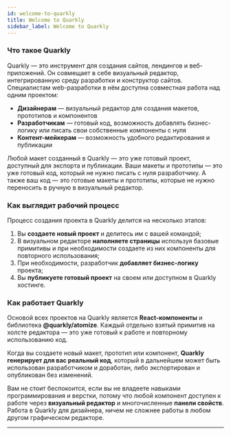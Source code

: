 ```yaml
---
id: welcome-to-quarkly
title: Welcome to Quarkly
sidebar_label: Welcome to Quarkly
---
```


### Что такое Quarkly

Quarkly — это инструмент для создания сайтов, лендингов и веб-приложений. Он совмещает в себе визуальный редактор, интегрированную среду разработки и конструктор сайтов. Специалистам web-разработки в нём доступна совместная работа над одним проектом:

-   **Дизайнерам** — визуальный редактор для создания макетов, прототипов и компонентов
-   **Разработчикам** — готовый код, возможность добавлять бизнес-логику или писать свои собственные компоненты с нуля
-   **Контент-мейкерам** — возможность удобного редактирования и публикации

Любой макет созданный в Quarkly — это уже готовый проект, доступный для экспорта и публикации. Ваши макеты и прототипы — это уже готовый код, который не нужно писать с нуля разработчику. А также ваш код — это готовые макеты и прототипы, которые не нужно переносить в ручную в визуальный редактор.

### Как выглядит рабочий процесс

Процесс создания проекта в Quarkly делится на несколько этапов:

1. Вы **создаете новый проект** и делитесь им с вашей командой;
2. В визуальном редакторе **наполняете страницы** используя базовые примитивы и при необходимости создаете из них компоненты для повторного использования;
3. При необходимости, разработчик **добавляет бизнес-логику** проекта;
4. Вы **публикуете готовый проект** на своем или доступном в Quarkly хостинге.

### Как работает Quarkly

Основой всех проектов на Quarkly является **React-компоненты** и библиотека **@quarkly/atomize**. Каждый отдельно взятый примитив на холсте редактора — это уже готовый к работе и повторному использованию код.

Когда вы создаете новый макет, прототип или компонент, **Quarkly генерирует для вас реальный код**, который в дальнейшем может быть использован разработчиком и доработан, либо экспортирован и опубликован без изменений.

Вам не стоит беспокоится, если вы не владеете навыками программирования и верстки, потому что любой компонент доступен к работе через **визуальный редактор** и многочисленные **панели свойств**. Работа в Quarkly для дизайнера, ничем не сложнее работы в любом другом графическом редакторе.

---
